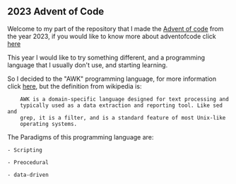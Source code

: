 ## 2023 Advent of Code

Welcome to my part of the repository that I made the [Advent of code](https://adventofcode.com/2023) 
from the year 2023, if you would like to know more about adventofcode
click [here](https://adventofcode.com/about)

This year I would like to try something different, and a programming
language that I usually don't use, and starting learning.

So I decided to the "AWK" programming language, for more information
click [here](https://en.wikipedia.org/wiki/AWK), but the definition from wikipedia is:

```
    AWK is a domain-specific language designed for text processing and 
    typically used as a data extraction and reporting tool. Like sed and 
    grep, it is a filter, and is a standard feature of most Unix-like 
    operating systems.
```

The Paradigms of this programming language are:

    - Scripting
    
    - Preocedural

    - data-driven 
